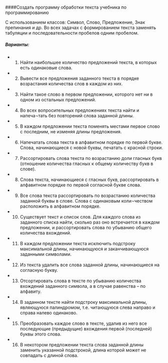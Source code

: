 ####Создать программу обработки текста учебника по программированию


C использованием классов: Символ, Слово, Предложение, Знак препинания и др. Во всех задачах с формированием текста заменять табуляции и последовательности пробелов одним пробелом.


##### Варианты: 


 - 1.	Найти наибольшее количество предложений текста, в которых есть одинаковые слова.
 - 2.	Вывести все предложения заданного текста в порядке возрастания количества слов в каждом из них.
 - 3.	Найти такое слово в первом предложении, которого нет ни в одном из остальных предложений.
 - 4.	Во всех вопросительных предложениях текста найти и напеча¬тать без повторений слова заданной длины.
 - 5.	В каждом предложении текста поменять местами первое слово с последним, не изменяя длины предложения.
 - 6.	Напечатать слова текста в алфавитном порядке по первой букве. Слова, начинающиеся с новой буквы, печатать с красной строки.
 - 7.	Рассортировать слова текста по возрастанию доли гласных букв (отношение количества гласных к общему количеству букв в слове).
 - 8.	Слова текста, начинающиеся с гласных букв, рассортировать в алфавитном порядке по первой согласной букве слова.
 - 9.	Все слова текста рассортировать по возрастанию количества заданной буквы в слове. Слова с одинаковым коли¬чеством расположить в алфавитном порядке.
 - 10.	Существует текст и список слов. Для каждого слова из заданного списка найти, сколько раз оно встречается в каждом предложении, и рассортировать слова по убыванию общего количества вхождений.
 - 11.	В каждом предложении текста исключить подстроку максимальной длины, начинающуюся и заканчивающуюся заданными символами.
 - 12.	Из текста удалить все слова заданной длины, начинающиеся на согласную букву.
 - 13.	Отсортировать слова в тексте по убыванию количества вхождений заданного символа, а в случае равенства – по алфавиту.
 - 14.	В заданном тексте найти подстроку максимальной длины, являющуюся палиндромом, т.е. читающуюся слева направо и справа налево одинаково.
 - 15.	Преобразовать каждое слово в тексте, удалив из него все последующие (предыдущие) вхождения первой (последней) буквы этого слова.
 - 16.	В некотором предложении текста слова заданной длины заменить указанной подстрокой, длина которой может не совпадать с длиной слова.
 
 
